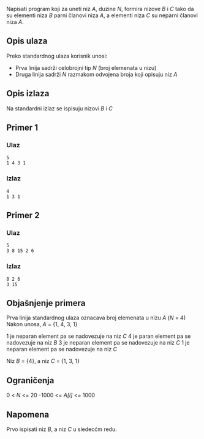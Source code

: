Napisati program koji za uneti niz *A*, duzine *N*, formira nizove *B* i *C* tako da su elementi niza *B* parni članovi niza *A*, a elementi niza *C* su neparni članovi niza *A*.

## Opis ulaza

Preko standardnog ulaza korisnik unosi:
- Prva linija sadrži celobrojni tip *N* (broj elemenata u nizu)
- Druga linija sadrži *N* razmakom odvojena broja koji opisuju niz *A*

## Opis izlaza

Na standardni izlaz se ispisuju nizovi *B* i *C*

## Primer 1

### Ulaz

~~~
5
1 4 3 1
~~~

### Izlaz

~~~
4
1 3 1
~~~

## Primer 2

### Ulaz

~~~
5
3 8 15 2 6
~~~

### Izlaz

~~~
8 2 6
3 15
~~~

## Objašnjenje primera
Prva linija standardnog ulaza oznacava broj elemenata u nizu *A* (*N* = 4)
Nakon unosa, *A* = {1, 4, 3, 1}

1 je neparan element pa se nadovezuje na niz *C*
4 je paran element pa se nadovezuje na niz *B*
3 je neparan element pa se nadovezuje na niz *C*
1 je neparan element pa se nadovezuje na niz *C*

Niz *B* = {4}, a niz *C* = {1, 3, 1}

## Ograničenja
0 < *N* <= 20
-1000 <= *A[i]* <= 1000

## Napomena
Prvo ispisati niz *B*, a niz *C* u sledecćm redu.